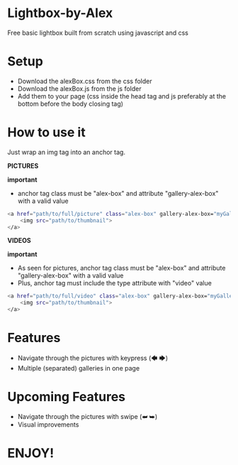 # Lightbox-by-Alex
Free basic lightbox built from scratch using javascript and css


# Setup
- Download the alexBox.css from the css folder
- Download the alexBox.js from the js folder
- Add them to your page (css inside the head tag and js preferably at the bottom before the body closing tag)


# How to use it
Just wrap an img tag into an anchor tag.


**PICTURES**

**important**
- anchor tag class must be "alex-box" and attribute "gallery-alex-box" with a valid value

```sh
<a href="path/to/full/picture" class="alex-box" gallery-alex-box="myGallery">
    <img src="path/to/thumbnail">
</a>
```

**VIDEOS**

**important**
- As seen for pictures, anchor tag class must be "alex-box" and attribute "gallery-alex-box" with a valid value
- Plus, anchor tag must include the type attribute with "video" value

```sh
<a href="path/to/full/video" class="alex-box" gallery-alex-box="myGallery2" type="video">
    <img src="path/to/thumbnail">
</a>
```
# Features
- Navigate through the pictures with keypress (🡄 🡆)
- Multiple (separated) galleries in one page

# Upcoming Features
- Navigate through the pictures with swipe (⮨ ⮩)
- Visual improvements


# ENJOY!
